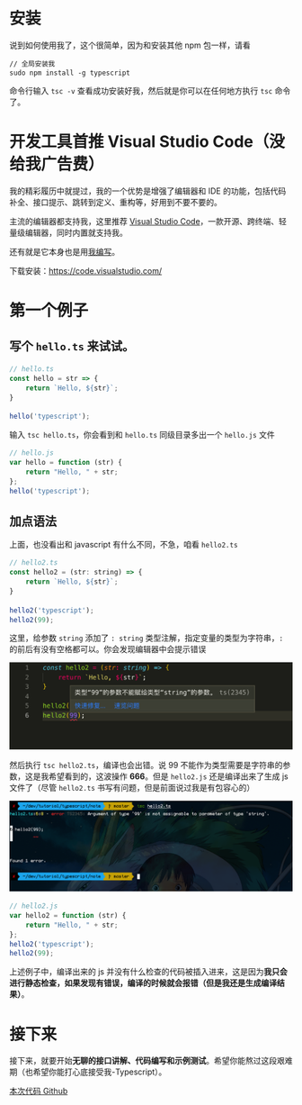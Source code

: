 # 安装
说到如何使用我了，这个很简单，因为和安装其他 npm 包一样，请看

```
// 全局安装我
sudo npm install -g typescript
```

命令行输入 `tsc -v` 查看成功安装好我，然后就是你可以在任何地方执行 `tsc` 命令了。



# 开发工具首推 Visual Studio Code（没给我广告费）

我的精彩履历中就提过，我的一个优势是增强了编辑器和 IDE 的功能，包括代码补全、接口提示、跳转到定义、重构等，好用到不要不要的。

主流的编辑器都支持我，这里推荐 [Visual Studio Code](https://code.visualstudio.com/)，一款开源、跨终端、轻量级编辑器，同时内置就支持我。

还有就是它本身也是用[我编写](https://github.com/Microsoft/vscode/)。

下载安装：https://code.visualstudio.com/


# 第一个例子

## 写个 `hello.ts` 来试试。

```javascript
// hello.ts
const hello = str => {
    return `Hello, ${str}`;
}

hello('typescript');
```

输入 `tsc hello.ts`，你会看到和 `hello.ts` 同级目录多出一个 `hello.js` 文件

```javascript
// hello.js
var hello = function (str) {
    return "Hello, " + str;
};
hello('typescript');
```


## 加点语法

上面，也没看出和 javascript 有什么不同，不急，咱看 `hello2.ts`

```javascript
// hello2.ts
const hello2 = (str: string) => {
    return `Hello, ${str}`;
}

hello2('typescript');
hello2(99);
```

这里，给参数 `string` 添加了 `: string` 类型注解，指定变量的类型为字符串，`:` 的前后有没有空格都可以。你会发现编辑器中会提示错误

![](./assets/introduction/hello2-01.png)

然后执行 `tsc hello2.ts`，编译也会出错。说 99 不能作为类型需要是字符串的参数，这是我希望看到的，这波操作 **666**。但是 `hello2.js` 还是编译出来了生成 js 文件了（尽管 `hello2.ts` 书写有问题，但是前面说过我是有包容心的）

![](./assets/introduction/hello2-02.png)


```javascript
// hello2.js
var hello2 = function (str) {
    return "Hello, " + str;
};
hello2('typescript');
hello2(99);
```

上述例子中，编译出来的 js 并没有什么检查的代码被插入进来，这是因为**我只会进行静态检查，如果发现有错误，编译的时候就会报错（但是我还是生成编译结果）**。


# 接下来

接下来，就要开始**无聊的接口讲解、代码编写和示例测试**。希望你能熬过这段艰难期（也希望你能打心底接受我-Typescript）。

[本次代码 Github](https://github.com/ruizhengyun/typescript-note/tree/feature_v.0.0.1_20190619/note)
